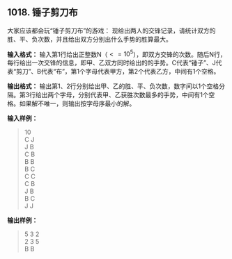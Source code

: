 ﻿## 1018. 锤子剪刀布
大家应该都会玩“锤子剪刀布”的游戏：
现给出两人的交锋记录，请统计双方的胜、平、负次数，并且给出双方分别出什么手势的胜算最大。

**输入格式：**
输入第1行给出正整数N（$<=10^5$），即双方交锋的次数。随后N行，每行给出一次交锋的信息，即甲、乙双方同时给出的的手势。C代表“锤子”、J代表“剪刀”、B代表“布”，第1个字母代表甲方，第2个代表乙方，中间有1个空格。

**输出格式：**
输出第1、2行分别给出甲、乙的胜、平、负次数，数字间以1个空格分隔。第3行给出两个字母，分别代表甲、乙获胜次数最多的手势，中间有1个空格。如果解不唯一，则输出按字母序最小的解。

**输入样例：**
>10  
C J  
J B  
C B  
B B  
B C  
C C  
C B  
J B  
B C  
J J  

**输出样例：**
>5 3 2  
2 3 5  
B B  